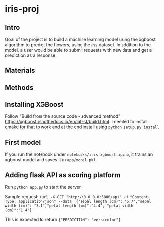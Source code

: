 # iris-proj

## Intro
Goal of the project is to build a machine learning model using the xgboost algorithm to predict the flowers, using the  *iris* dataset.
In addition to the model, a user would be able to submit requests with new data and get a prediction as a response.

## Materials

## Methods

## Installing XGBoost

Follow "Build from the source code - advanced method" https://xgboost.readthedocs.io/en/latest/build.html. I needed to install cmake for that to work and at the end install using `python setup.py install`

## First model
If you run the notebook under `notebooks/iris-xgboost.ipynb`, it trains an xgboost model and saves it in `app/model.pkl`

## Adding flask API as scoring platform

Run `python app.py` to start the server

Sample request: `curl -X GET "http://0.0.0.0:5000/api" -H "Content-Type: application/json" --data '{"sepal length (cm)": "6.7","sepal width (cm)": "3.1","petal length (cm)":"4.4", "petal width (cm)":"1.4"}'` 

This is expected to return `{"PREDICTION": "versicolor"}`
